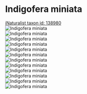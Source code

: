 
Indigofera miniata
==================
  
[iNaturalist taxon id: 138980](https://www.inaturalist.org/taxa/138980)  
![Indigofera miniata](https://inaturalist-open-data.s3.amazonaws.com/photos/190704371/medium.jpg)  
![Indigofera miniata](https://inaturalist-open-data.s3.amazonaws.com/photos/190717170/medium.jpg)  
![Indigofera miniata](https://inaturalist-open-data.s3.amazonaws.com/photos/190717508/medium.jpg)  
![Indigofera miniata](https://inaturalist-open-data.s3.amazonaws.com/photos/166123626/medium.jpg)  
![Indigofera miniata](https://inaturalist-open-data.s3.amazonaws.com/photos/166126727/medium.jpg)  
![Indigofera miniata](https://inaturalist-open-data.s3.amazonaws.com/photos/166126800/medium.jpg)  
![Indigofera miniata](https://inaturalist-open-data.s3.amazonaws.com/photos/190704371/medium.jpg)  
![Indigofera miniata](https://inaturalist-open-data.s3.amazonaws.com/photos/190717170/medium.jpg)  
![Indigofera miniata](https://inaturalist-open-data.s3.amazonaws.com/photos/190717508/medium.jpg)  
![Indigofera miniata](https://inaturalist-open-data.s3.amazonaws.com/photos/166123626/medium.jpg)  
![Indigofera miniata](https://inaturalist-open-data.s3.amazonaws.com/photos/166126727/medium.jpg)  
![Indigofera miniata](https://inaturalist-open-data.s3.amazonaws.com/photos/166126800/medium.jpg)